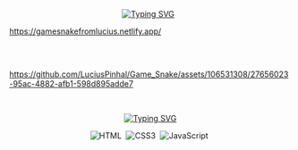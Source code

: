 <div align="center">
<a href="https://git.io/typing-svg"><img src="https://readme-typing-svg.herokuapp.com?font=Righteous&weight=700&size=35&pause=1000&color=228B22&background=FFFFFF00&center=true&vCenter=true&width=700&lines=🕹️+Game+Snake+🕹️;🐍+Jogo+da+Cobra+🐍" alt="Typing SVG" /></a>
&nbsp;
</div>

https://gamesnakefromlucius.netlify.app/
## 
&nbsp;

https://github.com/LuciusPinhal/Game_Snake/assets/106531308/27656023-95ac-4882-afb1-598d895adde7

&nbsp;&nbsp;

<div align="center">
  
<a  align="center" href="https://git.io/typing-svg"><img src="https://readme-typing-svg.herokuapp.com?font=Righteous&weight=1000&size=35&pause=1000&color=228B22&background=FFFFFF00&center=true&vCenter=true&width=700&lines=📝+Utilized+languages+📝+;📚+Linguagens+utilizadas+📚"     alt="Typing SVG" /></a>
 
  ![HTML](https://img.shields.io/badge/HTML5-E34F26?style=for-the-badge&logo=html5&logoColor=white)&nbsp;
  ![CSS3](https://img.shields.io/badge/css3-%231572B6.svg?style=for-the-badge&logo=css3&logoColor=white)&nbsp;
  ![JavaScript](https://img.shields.io/badge/JavaScript-F7DF1E?style=for-the-badge&logo=javascript&logoColor=black)&nbsp;

</div>




















